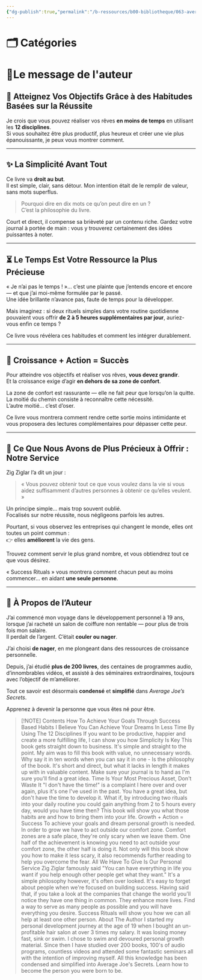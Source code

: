 ```yaml
---
{"dg-publish":true,"permalink":"/b-ressources/b00-bibliotheque/063-average-joe-s-success-rituals-joe-hinchliffe/","title":"Average Joe's Success Rituals","tags":["📓Book"],"noteIcon":""}
---
```



# 🗂 Catégories 


# 📍Le message de l'auteur
## 🎯 Atteignez Vos Objectifs Grâce à des Habitudes Basées sur la Réussite

Je crois que vous pouvez réaliser vos rêves **en moins de temps** en utilisant les **12 disciplines**.  
Si vous souhaitez être plus productif, plus heureux et créer une vie plus épanouissante, je peux vous montrer comment.

---

## ✨ La Simplicité Avant Tout

Ce livre va **droit au but**.  
Il est simple, clair, sans détour. Mon intention était de le remplir de valeur, sans mots superflus.

> Pourquoi dire en dix mots ce qu’on peut dire en un ?  
> C’est la philosophie du livre.

Court et direct, il compense sa brièveté par un contenu riche. Gardez votre journal à portée de main : vous y trouverez certainement des idées puissantes à noter.

---

## ⏳ Le Temps Est Votre Ressource la Plus Précieuse

« Je n’ai pas le temps ! »… c’est une plainte que j’entends encore et encore — et que j’ai moi-même formulée par le passé.  
Une idée brillante n’avance pas, faute de temps pour la développer.

Mais imaginez : si deux rituels simples dans votre routine quotidienne pouvaient vous offrir **de 2 à 5 heures supplémentaires par jour**, auriez-vous enfin ce temps ?

Ce livre vous révélera ces habitudes et comment les intégrer durablement.

---

## 🚀 Croissance + Action = Succès

Pour atteindre vos objectifs et réaliser vos rêves, **vous devez grandir**.  
Et la croissance exige d’agir **en dehors de sa zone de confort**.

La zone de confort est rassurante — elle ne fait peur que lorsqu’on la quitte.  
La moitié du chemin consiste à reconnaître cette nécessité.  
L’autre moitié… c’est d’oser.

Ce livre vous montrera comment rendre cette sortie moins intimidante et vous proposera des lectures complémentaires pour dépasser cette peur.

---

## 🤝 Ce Que Nous Avons de Plus Précieux à Offrir : Notre Service

Zig Ziglar l’a dit un jour :

> « Vous pouvez obtenir tout ce que vous voulez dans la vie si vous aidez suffisamment d’autres personnes à obtenir ce qu’elles veulent. »

Un principe simple… mais trop souvent oublié.  
Focalisés sur notre réussite, nous négligeons parfois les autres.

Pourtant, si vous observez les entreprises qui changent le monde, elles ont toutes un point commun :  
👉 elles **améliorent** la vie des gens.

Trouvez comment servir le plus grand nombre, et vous obtiendrez tout ce que vous désirez.

« Success Rituals » vous montrera comment chacun peut au moins commencer… en aidant **une seule personne**.

---

## 👤 À Propos de l’Auteur

J’ai commencé mon voyage dans le développement personnel à 19 ans, lorsque j’ai racheté un salon de coiffure non rentable — pour plus de trois fois mon salaire.  
Il perdait de l’argent. C’était **couler ou nager**.

J’ai choisi **de nager**, en me plongeant dans des ressources de croissance personnelle.

Depuis, j’ai étudié **plus de 200 livres**, des centaines de programmes audio, d’innombrables vidéos, et assisté à des séminaires extraordinaires, toujours avec l’objectif de m’améliorer.

Tout ce savoir est désormais **condensé** et **simplifié** dans _Average Joe’s Secrets_.

Apprenez à devenir la personne que vous êtes né pour être.


> [!NOTE] Contents
How To Achieve Your Goals Through Success Based Habits I Believe You Can Achieve Your Dreams In Less Time By Using The 12 Disciplines If you want to be productive, happier and create a more fulfilling life, I can show you how Simplicity Is Key This book gets straight down to business. It's simple and straight to the point. My aim was to fill this book with value, no unnecessary words. Why say it in ten words when you can say it in one - Is the philosophy of the book. It's short and direct, but what it lacks in length it makes up with in valuable content. Make sure your journal is to hand as I'm sure you'll find a great idea. Time Is Your Most Precious Asset, Don't Waste It "I don't have the time!" is a complaint I here over and over again, plus it's one I've used in the past. You have a great idea, but don't have the time to develop it. What if, by introducing two rituals into your daily routine you could gain anything from 2 to 5 hours every day, would you have time then? This book will show you what those habits are and how to bring them into your life. Growth + Action = Success To achieve your goals and dream personal growth is needed. In order to grow we have to act outside our comfort zone. Comfort zones are a safe place, they're only scary when we leave them. One half of the achievement is knowing you need to act outside your comfort zone, the other half is doing it. Not only will this book show you how to make it less scary, it also recommends further reading to help you overcome the fear. All We Have To Give Is Our Personal Service Zig Ziglar famously said "You can have everything in life you want if you help enough other people get what they want." It's a simple philosophy however, it's often over looked. It's easy to forget about people when we're focused on building success. Having said that, if you take a look at the companies that change the world you'll notice they have one thing in common. They enhance more lives. Find a way to serve as many people as possible and you will have everything you desire. Success Rituals will show you how we can all help at least one other person. About The Author I started my personal development journey at the age of 19 when I bought an un-profitable hair salon at over 3 times my salary. It was losing money fast, sink or swim. I chose to swim and devoured personal growth material. Since then I have studied over 200 books, 100's of audio programs, countless videos and attended some fantastic seminars all with the intention of improving myself. All this knowledge has been condensed and simplified into Average Joe's Secrets. Learn how to become the person you were born to be.